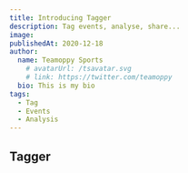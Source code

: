 ```yaml
---
title: Introducing Tagger
description: Tag events, analyse, share...
image: 
publishedAt: 2020-12-18
author:
  name: Teamoppy Sports
    # avatarUrl: /tsavatar.svg
    # link: https://twitter.com/teamoppy
  bio: This is my bio
tags:
  - Tag
  - Events
  - Analysis
---
```


## Tagger 

